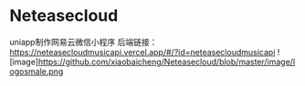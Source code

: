 # Neteasecloud
uniapp制作网易云微信小程序
后端链接：https://neteasecloudmusicapi.vercel.app/#/?id=neteasecloudmusicapi
![image]https://github.com/xiaobaicheng/Neteasecloud/blob/master/image/logosmale.png
